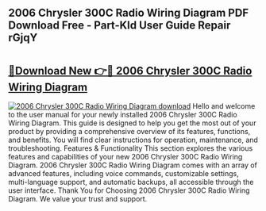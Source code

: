 ## 2006 Chrysler 300C Radio Wiring Diagram PDF Download Free - Part-KId User Guide Repair rGjqY

# <h2><a href="http://dfr9g2.blite.top/?on=2006+Chrysler+300C+Radio+Wiring+Diagram">🔗Download New 👉🔴 2006 Chrysler 300C Radio Wiring Diagram</a></h2>

[![2006 Chrysler 300C Radio Wiring Diagram download](https://i.imgur.com/lujVjoI.png)](http://dfr9g2.blite.top/?on=2006+Chrysler+300C+Radio+Wiring+Diagram)
Hello and welcome to the user manual for your newly installed 2006 Chrysler 300C Radio Wiring Diagram. This guide is designed to help you get the most out of your product by providing a comprehensive overview of its features, functions, and benefits. You will find clear instructions for operation, maintenance, and troubleshooting. Features & Functionality This section explores the various features and capabilities of your new 2006 Chrysler 300C Radio Wiring Diagram. 2006 Chrysler 300C Radio Wiring Diagram comes with an array of advanced features, including voice commands, customizable settings, multi-language support, and automatic backups, all accessible through the user interface. Thank You for Choosing 2006 Chrysler 300C Radio Wiring Diagram. We value your trust and support.
